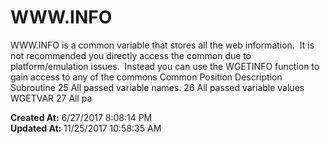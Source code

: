 # WWW.INFO

WWW.INFO is a common variable that stores all the web information.  It is not recommended you directly access the common due to platform/emulation issues.  Instead you can use the WGETINFO function to gain access to any of the commons Common Position Description Subroutine 25 All passed variable names. 26 All passed variable values WGETVAR 27 All pa  

**Created At:** 6/27/2017 8:08:14 PM  
**Updated At:** 11/25/2017 10:58:35 AM  

